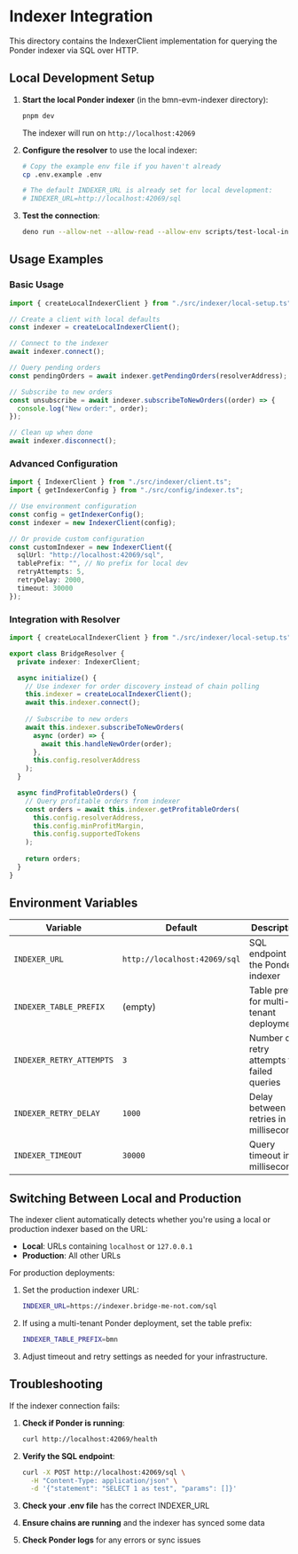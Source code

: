 # Indexer Integration

This directory contains the IndexerClient implementation for querying the Ponder indexer via SQL over HTTP.

## Local Development Setup

1. **Start the local Ponder indexer** (in the bmn-evm-indexer directory):
   ```bash
   pnpm dev
   ```
   The indexer will run on `http://localhost:42069`

2. **Configure the resolver** to use the local indexer:
   ```bash
   # Copy the example env file if you haven't already
   cp .env.example .env
   
   # The default INDEXER_URL is already set for local development:
   # INDEXER_URL=http://localhost:42069/sql
   ```

3. **Test the connection**:
   ```bash
   deno run --allow-net --allow-read --allow-env scripts/test-local-indexer.ts
   ```

## Usage Examples

### Basic Usage

```typescript
import { createLocalIndexerClient } from "./src/indexer/local-setup.ts";

// Create a client with local defaults
const indexer = createLocalIndexerClient();

// Connect to the indexer
await indexer.connect();

// Query pending orders
const pendingOrders = await indexer.getPendingOrders(resolverAddress);

// Subscribe to new orders
const unsubscribe = await indexer.subscribeToNewOrders((order) => {
  console.log("New order:", order);
});

// Clean up when done
await indexer.disconnect();
```

### Advanced Configuration

```typescript
import { IndexerClient } from "./src/indexer/client.ts";
import { getIndexerConfig } from "./src/config/indexer.ts";

// Use environment configuration
const config = getIndexerConfig();
const indexer = new IndexerClient(config);

// Or provide custom configuration
const customIndexer = new IndexerClient({
  sqlUrl: "http://localhost:42069/sql",
  tablePrefix: "", // No prefix for local dev
  retryAttempts: 5,
  retryDelay: 2000,
  timeout: 30000
});
```

### Integration with Resolver

```typescript
import { createLocalIndexerClient } from "./src/indexer/local-setup.ts";

export class BridgeResolver {
  private indexer: IndexerClient;

  async initialize() {
    // Use indexer for order discovery instead of chain polling
    this.indexer = createLocalIndexerClient();
    await this.indexer.connect();
    
    // Subscribe to new orders
    await this.indexer.subscribeToNewOrders(
      async (order) => {
        await this.handleNewOrder(order);
      },
      this.config.resolverAddress
    );
  }

  async findProfitableOrders() {
    // Query profitable orders from indexer
    const orders = await this.indexer.getProfitableOrders(
      this.config.resolverAddress,
      this.config.minProfitMargin,
      this.config.supportedTokens
    );
    
    return orders;
  }
}
```

## Environment Variables

| Variable | Default | Description |
|----------|---------|-------------|
| `INDEXER_URL` | `http://localhost:42069/sql` | SQL endpoint for the Ponder indexer |
| `INDEXER_TABLE_PREFIX` | (empty) | Table prefix for multi-tenant deployments |
| `INDEXER_RETRY_ATTEMPTS` | `3` | Number of retry attempts for failed queries |
| `INDEXER_RETRY_DELAY` | `1000` | Delay between retries in milliseconds |
| `INDEXER_TIMEOUT` | `30000` | Query timeout in milliseconds |

## Switching Between Local and Production

The indexer client automatically detects whether you're using a local or production indexer based on the URL:

- **Local**: URLs containing `localhost` or `127.0.0.1`
- **Production**: All other URLs

For production deployments:

1. Set the production indexer URL:
   ```bash
   INDEXER_URL=https://indexer.bridge-me-not.com/sql
   ```

2. If using a multi-tenant Ponder deployment, set the table prefix:
   ```bash
   INDEXER_TABLE_PREFIX=bmn
   ```

3. Adjust timeout and retry settings as needed for your infrastructure.

## Troubleshooting

If the indexer connection fails:

1. **Check if Ponder is running**: 
   ```bash
   curl http://localhost:42069/health
   ```

2. **Verify the SQL endpoint**:
   ```bash
   curl -X POST http://localhost:42069/sql \
     -H "Content-Type: application/json" \
     -d '{"statement": "SELECT 1 as test", "params": []}'
   ```

3. **Check your .env file** has the correct INDEXER_URL

4. **Ensure chains are running** and the indexer has synced some data

5. **Check Ponder logs** for any errors or sync issues